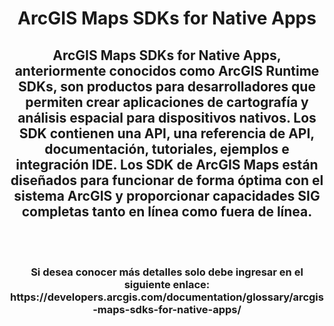 <div id="header" align="center">
  <h1>ArcGIS Maps SDKs for Native Apps</h1>
  <h2>ArcGIS Maps SDKs for Native Apps, anteriormente conocidos como ArcGIS Runtime SDKs, son productos para desarrolladores que permiten crear aplicaciones de cartografía y análisis espacial para dispositivos nativos. Los SDK contienen una API, una referencia de API, documentación, tutoriales, ejemplos e integración IDE. Los SDK de ArcGIS Maps están diseñados para funcionar de forma óptima con el sistema ArcGIS y proporcionar capacidades SIG completas tanto en línea como fuera de línea.</h2><br><br>
    <h3>Si desea conocer más detalles solo debe ingresar en el siguiente enlace: https://developers.arcgis.com/documentation/glossary/arcgis-maps-sdks-for-native-apps/</h3><br>
</div>
